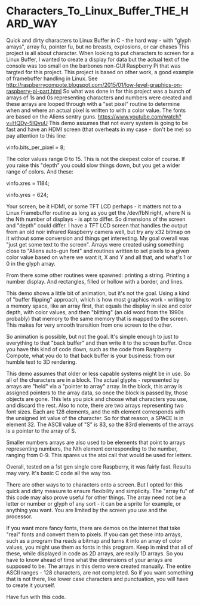 # Characters_To_Linux_Buffer_THE_HARD_WAY
Quick and dirty characters to Linux Buffer in C - the hard way - with "glyph arrays", array fu, pointer fu, but no breasts, explosions,  or car chases
This project is all about character. When looking to put characters to screen for a Linux Buffer, I wanted to create a display for data but the actual text of the console was too small on the barbones non-GUI Raspberry Pi that was targted for this project. 
This project is based on other work, a good example of framebuffer handling in Linux. See 
 http://raspberrycompote.blogspot.com/2015/01/low-level-graphics-on-raspberry-pi-part.html
 So what was done in for this project was a bunch of arrays of 1s and 0s representing characters and numbers were created and these arrays are looped through with a "set pixel" routine to determine when and where an actual pixel is written to with a color value. The fonts are based on the Aliens sentry guns. https://www.youtube.com/watch?v=HQDy-5IQvuU
 This demo assumes that not every system is going to be fast and have an HDMI screen (that overheats in my case - don't be me) so pay attention to this line:
 
 vinfo.bits_per_pixel =  8;
 
 The color values range 0 to 15. This is not the deepest color of course. If you raise this "depth" you could slow things down, but you get a wider range of colors. 
 And these:
 
 vinfo.xres = 1184;
 
 vinfo.yres = 624; 
 
 Your screen, be it HDMI, or some TFT LCD perhaps - it matters not to a Linux Framebuffer routine as long as you get the /dev/fbN right, where N is the Nth number of displays - is apt to differ. So dimensions of the screen and "depth" could differ. I have a TFT LCD screen that handles the output from an old noir infrared Raspberry camera well, but try any x32 bitmap on it without some conversion and things get interesting. 
 My goal overall was "just get some text to the screen". Arrays were created using something close to "Aliens auto-gun font" and routines written to set pixels to a given color value based on where we want it, X and Y and all that, and what's 1 or 0 in the glyph array. 
 
 From there some other routines were spawned: printing a string. Printing a number display. And rectangles, filled or hollow with a border, and lines. 
 
 This demo shows a little bit of animation, but it's not the goal. Using a kind of "buffer flipping" approach, which is  how most graphics work - writing to a memory space, like an array first, that equals the display in size and color depth, with color values, and then "blitting" (an old word from the 1990s probably) that memory to the same memory that is mapped to the screen. This makes for very smooth transition from one screen to the other. 
 
 So animation is possible, but not the goal. It's simple enough to just to everything to that "back buffer" and then write it to the screen buffer. Once you have this kind of code down, such as the code from Raspberry Compote, what you do to that back buffer is your business: from our humble text to 3D rendering. 
 
 This demo assumes that older or less capable systems might be in use. So all of the characters are in a block. The actual glyphs - represented by arrays are "held" via a "pointer to array" array. In the block, this array is assigned pointers to the array data, so once the block is passed by, those objects are gone. This lets you pick and choose what characters you use, and discard the rest. 
 Also to note, there are two arrays representing two font sizes. Each are 128 elements, and the nth element corresponds with the unsigned int value of the character. So for that reason, a  SPACE is in element 32. The ASCII value of "S" is 83, so the 83rd elements of the arrays is a pointer to the array of S. 
 
Smaller numbers arrays are also used to be elements that point to arrays representing numbers, the Nth element corresponding to the number, ranging from 0-9. This spares us the atoi call that would be used for letters. 

Overall, tested on a 1st gen single core Raspberry, it was fairly fast. Results may vary. It's basic C code all the way too. 

There are other ways to to characters onto a screen. But I opted for this quick and dirty measure to ensure flexibility and simplicity. The "array fu" of this code may also prove useful for other things. The array need not be a letter or number or glyph of any sort - it can be a sprite for example, or anything you want. You are limited by the screen you use and the processor. 

If you want more fancy fonts, there are demos on the internet that take "real" fonts and convert them to pixels. If you can get these into arrays, such as a program tha reads a bitmap and turns it into an array of color values, you might use them as fonts in this program. Keep in mind that all of these, while displayed in code as 2D arrays, are really 1D arrays. So you have to know ahead of time what the dimensions of your arrays are supposed to be. The arrays in this demo were created manually. The entire ASCII ranges - 128 characters, are not completed. So if you want something that is not there, like lower case characters and punctuation, you will have to create it yourself. 

Have fun with this code. 
